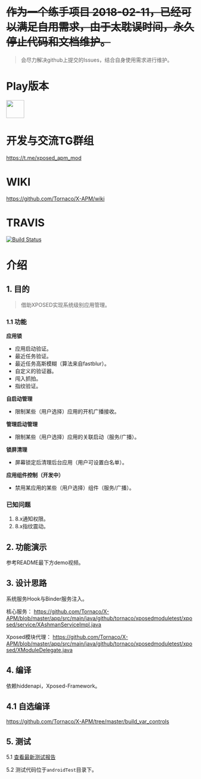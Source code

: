 # ~~作为一个练手项目 2018-02-11，已经可以满足自用需求，由于太耽误时间，永久停止代码和文档维护。~~ 
> 会尽力解决github上提交的Issues，结合自身使用需求进行维护。

# Play版本

<a href="https://play.google.com/store/apps/details?id=github.tornaco.xposedmoduletest"><img src="https://play.google.com/intl/en_us/badges/images/generic/en-play-badge.png" height="48"></a>

# 开发与交流TG群组

https://t.me/xposed_apm_mod

# WIKI

https://github.com/Tornaco/X-APM/wiki

# TRAVIS

[![Build Status](https://travis-ci.org/Tornaco/X-APM.svg?branch=master)](https://travis-ci.org/Tornaco/X-APM)

# 介绍

## 1. 目的
> 借助XPOSED实现系统级别应用管理。

### 1.1 功能

**应用锁**

* 应用启动验证。
* 最近任务验证。
* 最近任务高斯模糊（算法来自fastblur）。
* 自定义的验证器。
* 闯入抓拍。
* 指纹验证。

**自启动管理**

* 限制某些（用户选择）应用的开机广播接收。

**管理启动管理**

* 限制某些（用户选择）应用的关联启动（服务/广播）。

**锁屏清理**

* 屏幕锁定后清理后台应用（用户可设置白名单）。

**应用组件控制（开发中）**

* 禁用某应用的某些（用户选择）组件（服务/广播）。

### 已知问题
1. 8.x通知权限。
2. 8.x指纹震动。

## 2. 功能演示
参考README最下方demo视频。

## 3. 设计思路
系统服务Hook与Binder服务注入。

核心服务：
https://github.com/Tornaco/X-APM/blob/master/app/src/main/java/github/tornaco/xposedmoduletest/xposed/service/XAshmanServiceImpl.java

Xposed模块代理：
https://github.com/Tornaco/X-APM/blob/master/app/src/main/java/github/tornaco/xposedmoduletest/xposed/XModuleDelegate.java

## 4. 编译
依赖hiddenapi，Xposed-Framework。

## 4.1 自选编译
https://github.com/Tornaco/X-APM/tree/master/build_var_controls

## 5. 测试
5.1 [查看最新测试报告](TestResults-XAppGuardManagerTest.html)

5.2 测试代码位于```androidTest```目录下。

